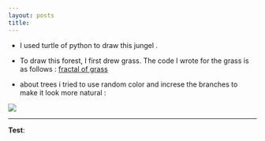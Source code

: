 ```yaml
---
layout: posts
title:
---
```



<!-- 
[my favorite website](http://www.google.com) -->




<!-- 
![alt text]( "Team Picture") -->

- I used turtle of python to draw this jungel . 
- To draw this forest, I first drew grass. The code I wrote for the grass is as follows :
[fractal of grass](../assets/images/grass_11zon.jpg)

- about trees i tried to use random color and increse the branches to make it look more natural :
<img src ="/assets/images/grass_11zon.jpg" >


    
    














---
**Test**:
